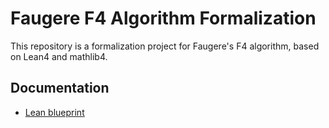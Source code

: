 # Faugere F4 Algorithm Formalization

This repository is a formalization project for Faugere's F4 algorithm, based on Lean4 and mathlib4.

## Documentation

* [Lean blueprint](https://dongwook0826.github.io/FaugereF4/)
